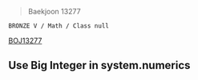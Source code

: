 >Baekjoon 13277

```BRONZE V / Math / Class null```

[BOJ13277](https://www.acmicpc.net/problem/13277)<br>
<h2>Use Big Integer in system.numerics</h2>
